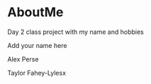 # AboutMe
Day 2 class project with my name and hobbies

Add your name here

Alex Perse

Taylor Fahey-Lylesx
